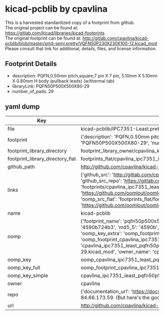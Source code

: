 # kicad-pcblib by cpavlina  
This is a harvested standardized copy of a footprint from github.  
The original project can be found at:  
https://gitlab.com/kicad/libraries/kicad-footprints  
The original footprint can be found at:
http://gitlab.com/cpavlina/kicad-pcblib/blob/master/smd-semi.pretty/VQFN50P230X230X100-12.kicad_mod
Please consult that link for additional, details, files, and license information.  
## Footprint Details
* description: PQFN,0.50mm pitch,square;7 pin X 7 pin, 5.10mm X 5.10mm X 0.80mm H body (pullback leads) (w/thermal tab)  
* libraryLink: PQFN50P500X500X80-29  
* number_of_pads: 29  
## yaml dump  
| Key | Value |  
| --- | --- |  
| file | kicad-pcblib/IPC7351-Least.pretty/PQFN50P500X500X80-29.kicad_mod |  
| footprint | {'description': 'PQFN,0.50mm pitch,square;7 pin X 7 pin, 5.10mm X 5.10mm X 0.80mm H body (pullback leads) (w/thermal tab)', 'libraryLink': 'PQFN50P500X500X80-29', 'number_of_pads': 29} |  
| footprint_library_directory | footprint_library_owner/cpavlina_kicad-pcblib |  
| footprint_library_directory_flat | footprints_flat/cpavlina_ipc7351_least_pqfn50p500x500x80_29/working |  
| github_path | http://github.com/cpavlina/kicad-pcblib/blob/master/IPC7351-Least.pretty/PQFN50P500X500X80-29.kicad_mod |  
| links | {'github_src': 'http://gitlab.com/cpavlina/kicad-pcblib/blob/master/smd-semi.pretty/VQFN50P230X230X100-12.kicad_mod', 'github_src_repo': 'https://gitlab.com/kicad/libraries/kicad-footprints', 'oomp_bot': 'footprints/cpavlina_ipc7351_least_pqfn50p500x500x80_29/working', 'oomp_bot_github': 'https://github.com/oomlout/oomlout_oomp_footprint_bot/tree/main/footprints/cpavlina_ipc7351_least_pqfn50p500x500x80_29/working', 'oomp_src_flat': 'footprints_flat/footprints_flat/cpavlina_ipc7351_least_pqfn50p500x500x80_29/working', 'oomp_src_flat_github': 'https://github.com/oomlout/oomlout_oomp_footprint_src/tree/main/footprints_flat/cpavlina_ipc7351_least_pqfn50p500x500x80_29/working'} |  
| name | kicad-pcblib |  
| oomp | {'footprint_name': 'pqfn50p500x500x80_29', 'library_name': 'ipc7351_least', 'md5': '4590b724b3b1eb0ca7728db4ea4bcee7', 'md5_10': '4590b724b3', 'md5_5': '4590b', 'md5_6': '4590b7', 'oomp_key': 'oomp_cpavlina_ipc7351_least_pqfn50p500x500x80_29', 'oomp_key_extra': 'oomp_footprint_cpavlina_ipc7351_least_pqfn50p500x500x80_29', 'oomp_key_full': 'oomp_footprint_cpavlina_ipc7351_least_pqfn50p500x500x80_29_4590b7', 'oomp_key_simple': 'cpavlina_ipc7351_least_pqfn50p500x500x80_29', 'original_filename': 'kicad-pcblib/IPC7351-Least.pretty/PQFN50P500X500X80-29.kicad_mod', 'owner_name': 'cpavlina'} |  
| oomp_key | oomp_cpavlina_ipc7351_least_pqfn50p500x500x80_29 |  
| oomp_key_full | oomp_footprint_cpavlina_ipc7351_least_pqfn50p500x500x80_29 |  
| oomp_key_simple | cpavlina_ipc7351_least_pqfn50p500x500x80_29 |  
| owner | cpavlina |  
| repo | {'documentation_url': 'https://docs.github.com/rest/overview/resources-in-the-rest-api#rate-limiting', 'message': "API rate limit exceeded for 84.66.173.59. (But here's the good news: Authenticated requests get a higher rate limit. Check out the documentation for more details.)"} |  
| url | http://github.com/cpavlina/kicad-pcblib |  

